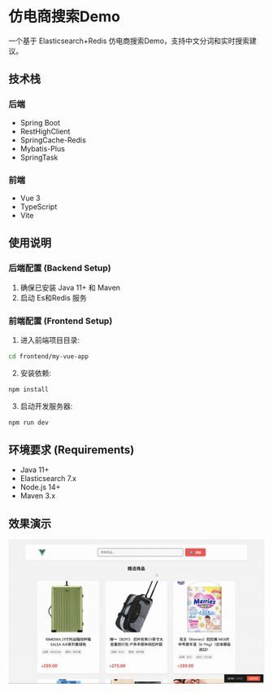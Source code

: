 # 仿电商搜索Demo

一个基于 Elasticsearch+Redis 仿电商搜索Demo，支持中文分词和实时搜索建议。


## 技术栈 

### 后端 
- Spring Boot
- RestHighClient
- SpringCache-Redis
- Mybatis-Plus
- SpringTask
### 前端 
- Vue 3
- TypeScript
- Vite

## 使用说明 

### 后端配置 (Backend Setup)
1. 确保已安装 Java 11+ 和 Maven
2. 启动 Es和Redis 服务

### 前端配置 (Frontend Setup)
1. 进入前端项目目录:
```bash
cd frontend/my-vue-app
```

2. 安装依赖:
```bash
npm install
```

3. 启动开发服务器:
```bash
npm run dev
```

## 环境要求 (Requirements)
- Java 11+
- Elasticsearch 7.x
- Node.js 14+
- Maven 3.x
## 效果演示
![](./es.gif)
